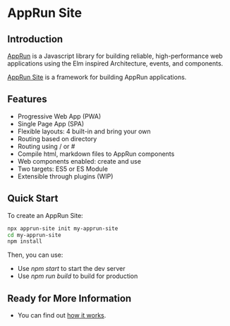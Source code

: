 # AppRun Site

## Introduction

[AppRun](https://apprun.js.org) is a Javascript library for building reliable, high-performance web applications using the Elm inspired Architecture, events, and components.

[AppRun Site](apprun-site) is a framework for building AppRun applications.

## Features

* Progressive Web App (PWA)
* Single Page App (SPA)
* Flexible layouts: 4 built-in and bring your own
* Routing based on directory
* Routing using / or #
* Compile html, markdown files to AppRun components
* Web components enabled: create and use
* Two targets: ES5 or ES Module
* Extensible through plugins (WIP)

## Quick Start

To create an AppRun Site:

```sh
npx apprun-site init my-apprun-site
cd my-apprun-site
npm install
```

Then, you can use:

* Use _npm start_ to start the dev server
* Use _npm run build_ to build for production


## Ready for More Information

* You can find out [how it works](/how-it-works).


